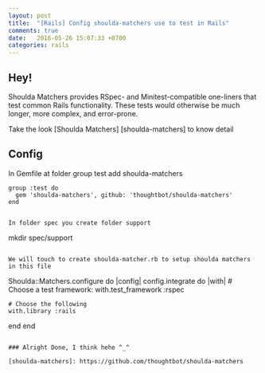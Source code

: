 ```yaml
---
layout: post
title:  "[Rails] Config shoulda-matchers use to test in Rails"
comments: true
date:   2016-05-26 15:07:33 +0700
categories: rails
---
```


## Hey!

Shoulda Matchers provides RSpec- and Minitest-compatible one-liners that test common Rails functionality. These tests would otherwise be much longer, more complex, and error-prone.

Take the look [Shoulda Matchers] [shoulda-matchers] to know detail

## Config

In Gemfile at folder group test add shoulda-matchers

```
group :test do
  gem 'shoulda-matchers', github: 'thoughtbot/shoulda-matchers'
end


In folder spec you create folder support

```
mkdir spec/support
```

We will touch to create shoulda-matcher.rb to setup shoulda matchers in this file

```
Shoulda::Matchers.configure do |config|
  config.integrate do |with|
    # Choose a test framework:
    with.test_framework :rspec

    # Choose the following
    with.library :rails
  end
end
```

### Alright Done, I think hehe ^_^

[shoulda-matchers]: https://github.com/thoughtbot/shoulda-matchers
